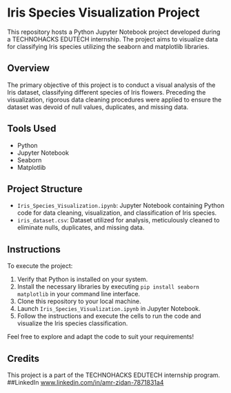 # Iris Species Visualization Project

This repository hosts a Python Jupyter Notebook project developed during a TECHNOHACKS EDUTECH internship. The project aims to visualize data for classifying Iris species utilizing the seaborn and matplotlib libraries.

## Overview

The primary objective of this project is to conduct a visual analysis of the Iris dataset, classifying different species of Iris flowers. Preceding the visualization, rigorous data cleaning procedures were applied to ensure the dataset was devoid of null values, duplicates, and missing data.

## Tools Used

- Python
- Jupyter Notebook
- Seaborn
- Matplotlib

## Project Structure

- `Iris_Species_Visualization.ipynb`: Jupyter Notebook containing Python code for data cleaning, visualization, and classification of Iris species.
- `iris_dataset.csv`: Dataset utilized for analysis, meticulously cleaned to eliminate nulls, duplicates, and missing data.

## Instructions

To execute the project:

1. Verify that Python is installed on your system.
2. Install the necessary libraries by executing `pip install seaborn matplotlib` in your command line interface.
3. Clone this repository to your local machine.
4. Launch `Iris_Species_Visualization.ipynb` in Jupyter Notebook.
5. Follow the instructions and execute the cells to run the code and visualize the Iris species classification.

Feel free to explore and adapt the code to suit your requirements!

## Credits

This project is a part of the TECHNOHACKS EDUTECH internship program.
##LinkedIn
www.linkedin.com/in/amr-zidan-7871831a4
